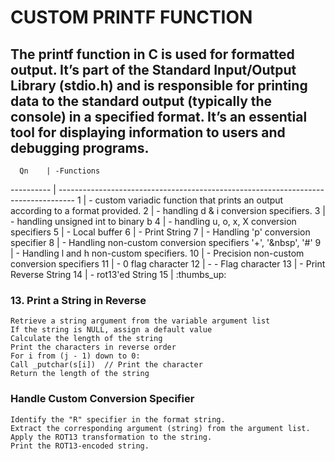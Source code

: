 
# CUSTOM PRINTF FUNCTION

The printf function in C is used for formatted output. It’s part of the Standard Input/Output       Library (stdio.h) and is responsible for printing data to the standard output (typically the        console) in a specified format. It’s an essential tool for displaying information to users and      debugging programs.
----------------------------------------------------------------------------------------------

      Qn    | -Functions
 ---------- | ----------------------------------------------------------------------------------
  1         |  - custom variadic function that prints an output according to a format provided.
  2         |  - handling d & i conversion specifiers.
  3         |  - handling unsigned int to binary b
  4         |  - handling u, o, x, X conversion specifiers
  5         |  - Local buffer
  6         |  - Print String
  7         |  - Handling 'p' conversion specifier
  8         |  - Handling non-custom conversion specifiers '+', '&nbsp', '#'
  9         |  - Handling l and h non-custom specifiers.
  10        |  - Precision non-custom conversion specifiers
  11        |  - 0 flag character
  12        |  - - Flag character
  13        |  - Print Reverse String
  14        |  - rot13'ed String
  15        |  :thumbs_up:
### 13. Print a String in Reverse

    
     
    Retrieve a string argument from the variable argument list 
    If the string is NULL, assign a default value
    Calculate the length of the string
    Print the characters in reverse order
    For i from (j - 1) down to 0:
    Call _putchar(s[i])  // Print the character
    Return the length of the string
    
### Handle Custom Conversion Specifier 
    Identify the "R" specifier in the format string.
    Extract the corresponding argument (string) from the argument list.
    Apply the ROT13 transformation to the string.
    Print the ROT13-encoded string.
